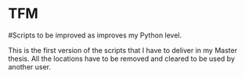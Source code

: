 # TFM
#Scripts to be improved as improves my Python level. 

This is the first version of the scripts that I have to deliver in my Master thesis. All the locations have to be removed and cleared to be used by another user.
